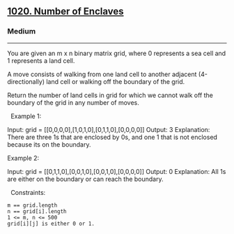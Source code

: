 <h2><a href="https://leetcode.com/problems/number-of-enclaves/">1020. Number of Enclaves</a></h2><h3>Medium</h3><hr>You are given an m x n binary matrix grid, where 0 represents a sea cell and 1 represents a land cell.

A move consists of walking from one land cell to another adjacent (4-directionally) land cell or walking off the boundary of the grid.

Return the number of land cells in grid for which we cannot walk off the boundary of the grid in any number of moves.

 
Example 1:

Input: grid = [[0,0,0,0],[1,0,1,0],[0,1,1,0],[0,0,0,0]]
Output: 3
Explanation: There are three 1s that are enclosed by 0s, and one 1 that is not enclosed because its on the boundary.


Example 2:

Input: grid = [[0,1,1,0],[0,0,1,0],[0,0,1,0],[0,0,0,0]]
Output: 0
Explanation: All 1s are either on the boundary or can reach the boundary.


 
Constraints:


	m == grid.length
	n == grid[i].length
	1 <= m, n <= 500
	grid[i][j] is either 0 or 1.


